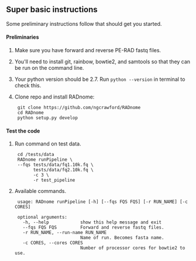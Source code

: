 ## Super basic instructions

Some preliminary instructions follow that should get you started.

#### Preliminaries

1. Make sure you have forward and reverse PE-RAD fastq files.

1. You'll need to install git, rainbow, bowtie2, and samtools so that they can be run on the command line.

1. Your python version should be 2.7. Run `python --version` in terminal to check this.

1. Clone repo and install RADnome:

        git clone https://github.com/ngcrawford/RADnome
        cd RADnome
        python setup.py develop

#### Test the code

1. Run command on test data.

        cd /tests/data
        RADnome runPipeline \
        --fqs tests/data/fq1.10k.fq \
              tests/data/fq2.10k.fq \
              -c 3 \
              -r test_pipeline

1. Available commands.

        usage: RADnome runPipeline [-h] [--fqs FQS FQS] [-r RUN_NAME] [-c CORES]

        optional arguments:
          -h, --help            show this help message and exit
          --fqs FQS FQS         Forward and reverse fastq files.
          -r RUN_NAME, --run-name RUN_NAME
                                Name of run. Becomes fasta name.
          -c CORES, --cores CORES
                                Number of processor cores for bowtie2 to use.